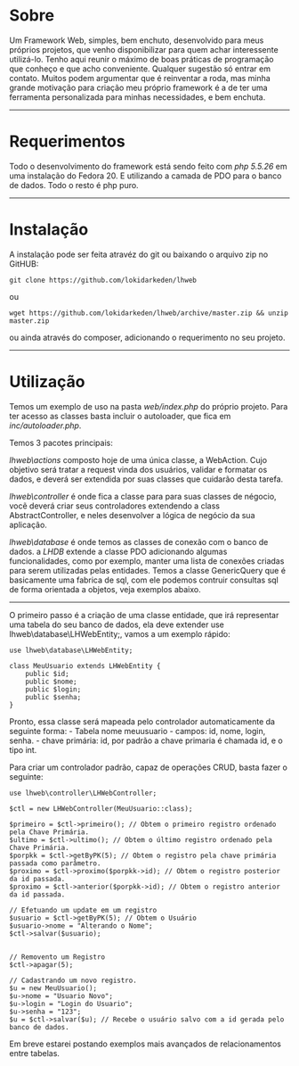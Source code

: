 # Sobre
Um Framework Web, simples, bem enchuto, desenvolvido para meus próprios projetos, 
que venho disponibilizar para quem achar interessente utilizá-lo. Tenho aqui reunir
o máximo de boas práticas de programação que conheço e que acho conveniente. Qualquer
sugestão só entrar em contato. Muitos podem argumentar que é reinventar a roda,
mas minha grande motivação para criação meu próprio framework é a de ter uma ferramenta
personalizada para minhas necessidades, e bem enchuta.

---
# Requerimentos
Todo o desenvolvimento do framework está sendo feito com *php 5.5.26* em uma instalação
do Fedora 20.  E utilizando a camada de PDO para o banco de dados. Todo o resto é php 
puro.

---
# Instalação
A instalação pode ser feita atravéz do git ou baixando o arquivo zip no GitHUB:

`git clone https://github.com/lokidarkeden/lhweb`

ou

`wget https://github.com/lokidarkeden/lhweb/archive/master.zip && unzip master.zip` 

ou ainda através do composer, adicionando o requerimento no seu projeto.

---
# Utilização
Temos um exemplo de uso na pasta *web/index.php* do próprio projeto. Para ter
acesso as classes basta incluir o autoloader, que fica em *inc/autoloader.php*.


Temos 3 pacotes principais:

*lhweb\actions* composto hoje de uma única classe, a WebAction.
Cujo objetivo será tratar a request vinda dos usuários, validar e formatar os dados, e
deverá ser extendida por suas classes que cuidarão desta tarefa.

*lhweb\controller* é onde fica a classe para para suas classes de négocio, vocẽ deverá 
criar seus controladores extendendo  a class AbstractController, e neles desenvolver
a lógica de negócio da sua aplicação.

*lhweb\database* é onde temos as classes de conexão com o banco de dados. a *LHDB*
extende a classe PDO adicionando algumas funcionalidades, como por exemplo, manter
uma lista de conexões criadas para serem utilizadas pelas entidades. Temos a classe
GenericQuery que é basicamente uma fabrica de sql, com ele podemos contruir consultas 
sql de forma orientada a objetos, veja exemplos abaixo.

---
O primeiro passo é a criação de uma classe entidade, que irá representar uma tabela
do seu banco de dados, ela deve extender use lhweb\database\LHWebEntity;, vamos a um exemplo rápido:

```
use lhweb\database\LHWebEntity;

class MeuUsuario extends LHWebEntity {
    public $id;
    public $nome;
    public $login;
    public $senha;
}
```

Pronto, essa classe será mapeada pelo controlador automaticamente da seguinte forma:
    - Tabela nome meuusuario
    - campos: id, nome, login, senha.
    - chave primária: id, por padrão a chave primaria é chamada id, e o tipo int.

Para criar um controlador padrão, capaz de operações CRUD, basta fazer o seguinte:

```
use lhweb\controller\LHWebController;

$ctl = new LHWebController(MeuUsuario::class);

$primeiro = $ctl->primeiro(); // Obtem o primeiro registro ordenado pela Chave Primária.
$ultimo = $ctl->ultimo(); // Obtem o último registro ordenado pela Chave Primária.
$porpkk = $ctl->getByPK(5); // Obtem o registro pela chave primária passada como parâmetro.
$proximo = $ctl->proximo($porpkk->id); // Obtem o registro posterior da id passada.
$proximo = $ctl->anterior($porpkk->id); // Obtem o registro anterior da id passada.

// Efetuando um update em um registro
$usuario = $ctl->getByPK(5); // Obtem o Usuário
$usuario->nome = "Alterando o Nome";
$ctl->salvar($usuario);


// Removento um Registro
$ctl->apagar(5);

// Cadastrando um novo registro.
$u = new MeuUsuario();
$u->nome = "Usuario Novo";
$u->login = "Login do Usuario";
$u->senha = "123";
$u = $ctl->salvar($u); // Recebe o usuário salvo com a id gerada pelo banco de dados.
```

Em breve estarei postando exemplos mais avançados de relacionamentos entre tabelas.

